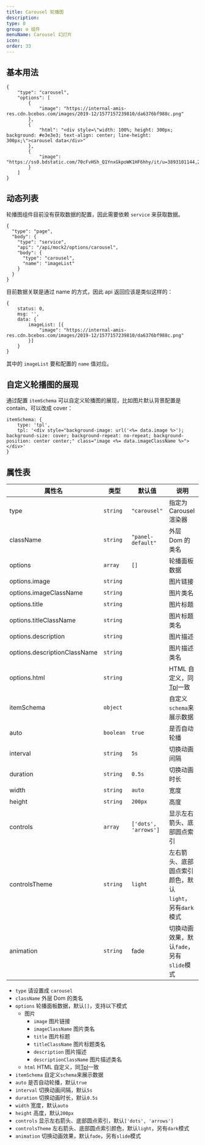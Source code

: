 ```yaml
---
title: Carousel 轮播图
description:
type: 0
group: ⚙ 组件
menuName: Carousel 幻灯片
icon:
order: 33
---
```


## 基本用法

```schema: scope="body"
{
    "type": "carousel",
    "options": [
        {
            "image": "https://internal-amis-res.cdn.bcebos.com/images/2019-12/1577157239810/da6376bf988c.png"
        },
        {
            "html": "<div style=\"width: 100%; height: 300px; background: #e3e3e3; text-align: center; line-height: 300px;\">carousel data</div>"
        },
        {
            "image": "https://ss0.bdstatic.com/70cFvHSh_Q1YnxGkpoWK1HF6hhy/it/u=3893101144,2877209892&fm=23&gp=0.jpg"
        }
    ]
}
```

## 动态列表

轮播图组件目前没有获取数据的配置，因此需要依赖 `service` 来获取数据。

```schema: scope="body"
{
  "type": "page",
  "body": {
    "type": "service",
    "api": "/api/mock2/options/carousel",
    "body": {
      "type": "carousel",
      "name": "imageList"
    }
  }
}
```

目前数据关联是通过 name 的方式，因此 api 返回应该是类似这样的：

```
{
    status: 0,
    msg: '',
    data: {
        imageList: [{
            "image": "https://internal-amis-res.cdn.bcebos.com/images/2019-12/1577157239810/da6376bf988c.png"
        }]
    }
}
```

其中的 `imageList` 要和配置的 `name` 值对应。

## 自定义轮播图的展现

通过配置 `itemSchema` 可以自定义轮播图的展现，比如图片默认背景配置是 contain，可以改成 cover：

```
itemSchema: {
    type: 'tpl',
    tpl: '<div style="background-image: url('<%= data.image %>'); background-size: cover; background-repeat: no-repeat; background-position: center center;" class="image <%= data.imageClassName %>"></div>'
}
```

## 属性表

| 属性名                       | 类型      | 默认值               | 说明                                                    |
| ---------------------------- | --------- | -------------------- | ------------------------------------------------------- |
| type                         | `string`  | `"carousel"`         | 指定为 Carousel 渲染器                                  |
| className                    | `string`  | `"panel-default"`    | 外层 Dom 的类名                                         |
| options                      | `array`   | `[]`                 | 轮播面板数据                                            |
| options.image                | `string`  |                      | 图片链接                                                |
| options.imageClassName       | `string`  |                      | 图片类名                                                |
| options.title                | `string`  |                      | 图片标题                                                |
| options.titleClassName       | `string`  |                      | 图片标题类名                                            |
| options.description          | `string`  |                      | 图片描述                                                |
| options.descriptionClassName | `string`  |                      | 图片描述类名                                            |
| options.html                 | `string`  |                      | HTML 自定义，同[Tpl](./tpl)一致                         |
| itemSchema                   | `object`  |                      | 自定义`schema`来展示数据                                |
| auto                         | `boolean` | `true`               | 是否自动轮播                                            |
| interval                     | `string`  | `5s`                 | 切换动画间隔                                            |
| duration                     | `string`  | `0.5s`               | 切换动画时长                                            |
| width                        | `string`  | `auto`               | 宽度                                                    |
| height                       | `string`  | `200px`              | 高度                                                    |
| controls                     | `array`   | `['dots', 'arrows']` | 显示左右箭头、底部圆点索引                              |
| controlsTheme                | `string`  | `light`              | 左右箭头、底部圆点索引颜色，默认`light`，另有`dark`模式 |
| animation                    | `string`  | fade                 | 切换动画效果，默认`fade`，另有`slide`模式               |

- `type` 请设置成 `carousel`
- `className` 外层 Dom 的类名
- `options` 轮播面板数据，默认`[]`，支持以下模式
  - 图片
    - `image` 图片链接
    - `imageClassName` 图片类名
    - `title` 图片标题
    - `titleClassName` 图片标题类名
    - `description` 图片描述
    - `descriptionClassName` 图片描述类名
  - `html` HTML 自定义，同[Tpl](./Tpl.md)一致
- `itemSchema` 自定义`schema`来展示数据
- `auto` 是否自动轮播，默认`true`
- `interval` 切换动画间隔，默认`5s`
- `duration` 切换动画时长，默认`0.5s`
- `width` 宽度，默认`auto`
- `height` 高度，默认`200px`
- `controls` 显示左右箭头、底部圆点索引，默认`['dots', 'arrows']`
- `controlsTheme` 左右箭头、底部圆点索引颜色，默认`light`，另有`dark`模式
- `animation` 切换动画效果，默认`fade`，另有`slide`模式
